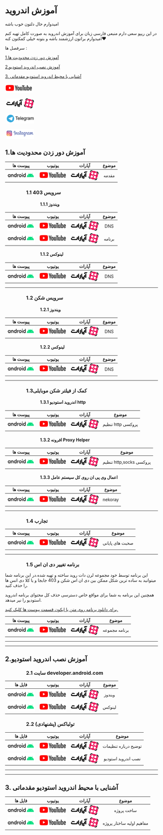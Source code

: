 
# آموزش اندروید
امیدوارم حال دلتون خوب باشه


در این ریپو سعی دارم منبعی فارسی زبان برای آموزش اندروید به صورت کامل تهیه کنم امیدوارم براتون ارزشمند باشه و بتونه خیلی کمکتون کنه❤️




سرفصل ها :

[1.آموزش دور زدن محدودیت ها](#1آموزش-دور-زدن-محدودیت-ها)

[2.آموزش نصب اندروید استودیو](#2آموزش-نصب-اندروید-استودیو)

[3. آشنایی با محیط اندروید استودیو مقدماتی](#3-آشنایی-با-محیط-اندروید-استودیو-مقدماتی)



‏[![logo_youtube](./res/drawable/logo_youtube.png)](https://youtube.com/@learndotroid)

‏ [![logo](./res/drawable/logo.png)](https://www.aparat.com/LearnDotRoid)

‏ [![logo_telegram](./res/drawable/logo_telegram.png)](https://t.me/LearnDotRoidTel)

‏ [![logo_insta](./res/drawable/logo_insta.png)](https://www.instagram.com/LearnDotRoid/)



## 1.آموزش دور زدن محدودیت ها
| پیوست ها                                | یوتیوب                                 | آپارات                                  | موضوع                               |
|:----:|:------:|:----:|:----:|
[![logo_Android](./res/drawable/logo_Android.png)](https://developer.android.com/)|[![logo_youtube](./res/drawable/logo_youtube.png)](https://www.youtube.com/watch?v=lMDABH8kumM)|[![logo](./res/drawable/logo.png)](https://www.aparat.com/v/rYPsk)|مقدمه|
### &emsp;&emsp;&emsp;&emsp; 1.1 سرویس 403
#### &emsp;&emsp;&emsp;&emsp;&emsp;&emsp;&emsp;&emsp; 1.1.1 ویندوز
| پیوست ها                                | یوتیوب                                 | آپارات                                  | موضوع                               |
|:----:|:------:|:----:|:----:|
[![logo_Android](./res/drawable/logo_Android.png)](https://403.online/download)|[![logo_youtube](./res/drawable/logo_youtube.png)](https://www.youtube.com/watch?v=bEBCFmBc0_k)|[![logo](./res/drawable/logo.png)](https://www.aparat.com/v/8SHRv)|DNS|
[![logo_Android](./res/drawable/logo_Android.png)](https://403.online/download)|[![logo_youtube](./res/drawable/logo_youtube.png)](https://www.youtube.com/watch?v=sF-zORcwz50)|[![logo](./res/drawable/logo.png)](https://www.aparat.com/v/ZNJUB)|برنامه|

#### &emsp;&emsp;&emsp;&emsp;&emsp;&emsp;&emsp;&emsp; 1.1.2 لینوکس
| پیوست ها                                | یوتیوب                                 | آپارات                                  | موضوع                               |
|:----:|:------:|:----:|:----:|
[![logo_Android](./res/drawable/logo_Android.png)](https://403.online/download)|[![logo_youtube](./res/drawable/logo_youtube.png)](https://www.youtube.com/watch?v=UnLU2n2whhc)|[![logo](./res/drawable/logo.png)](https://www.aparat.com/v/KuicZ)|DNS|

---

### &emsp;&emsp;&emsp;&emsp; 1.2 سرویس شکن
#### &emsp;&emsp;&emsp;&emsp;&emsp;&emsp;&emsp;&emsp; 1.2.1 ویندوز
| پیوست ها                                | یوتیوب                                 | آپارات                                  | موضوع                               |
|:----:|:------:|:----:|:----:|
[![logo_Android](./res/drawable/logo_Android.png)](https://shecan.ir/)|[![logo_youtube](./res/drawable/logo_youtube.png)](https://www.youtube.com/watch?v=dJERr9MW1Gk)|[![logo](./res/drawable/logo.png)](https://www.aparat.com/v/B7nds)|DNS|

#### &emsp;&emsp;&emsp;&emsp;&emsp;&emsp;&emsp;&emsp; 1.2.2 لینوکس
| پیوست ها                                | یوتیوب                                 | آپارات                                  | موضوع                               |
|:----:|:------:|:----:|:----:|
[![logo_Android](./res/drawable/logo_Android.png)](https://shecan.ir/)|[![logo_youtube](./res/drawable/logo_youtube.png)](https://www.youtube.com/watch?v=eh4-cvFBzcE)|[![logo](./res/drawable/logo.png)](https://www.aparat.com/v/faZVh)|DNS|

---

### &emsp;&emsp;&emsp;&emsp; 1.3کمک از فیلتر شکن موبایلی
#### &emsp;&emsp;&emsp;&emsp;&emsp;&emsp;&emsp;&emsp; 1.3.1 اندروید استودیو http
| پیوست ها                                | یوتیوب                                 | آپارات                                  | موضوع                               |
|:----:|:------:|:----:|:----:|
[![logo_Android](./res/drawable/logo_Android.png)](https://play.google.com/store/apps/details?id=com.gorillasoftware.everyproxy&hl=en_US&pli=1)|[![logo_youtube](./res/drawable/logo_youtube.png)](https://www.youtube.com/watch?v=uikbBA8wOmI)|[![logo](./res/drawable/logo.png)](https://www.aparat.com/v/qj5xt)|تنظیم http پروکسی|

#### &emsp;&emsp;&emsp;&emsp;&emsp;&emsp;&emsp;&emsp; 1.3.2 افرونه Proxy Helper
| پیوست ها                                | یوتیوب                                 | آپارات                                  | موضوع                               |
|:----:|:------:|:----:|:----:|
[![logo_Android](./res/drawable/logo_Android.png)](https://github.com/AblRadmanesh/Android/files/12091938/default.pdf)|[![logo_youtube](./res/drawable/logo_youtube.png)](https://www.youtube.com/watch?v=qHhv9H5df3Y)|[![logo](./res/drawable/logo.png)](https://www.aparat.com/v/xqbLY)|تنظیم http,socks پروکسی|

#### &emsp;&emsp;&emsp;&emsp;&emsp;&emsp;&emsp;&emsp; 1.3.3 اعمال وی پی ان روی کل سیستم عامل
| پیوست ها                                | یوتیوب                                 | آپارات                                  | موضوع                               |
|:----:|:------:|:----:|:----:|
[![logo_Android](./res/drawable/logo_Android.png)](https://github.com/AblRadmanesh/Android/files/12104784/default.pdf)|[![logo_youtube](./res/drawable/logo_youtube.png)](https://youtu.be/r1zm4oDX_JY)|[![logo](./res/drawable/logo.png)](https://www.aparat.com/v/do9PR)|nekoray|

---
### &emsp;&emsp;&emsp;&emsp; 1.4 تجارب

| پیوست ها                                | یوتیوب                                 | آپارات                                  | موضوع                               |
|:----:|:------:|:----:|:----:|
[![logo_Android](./res/drawable/logo_Android.png)]()|[![logo_youtube](./res/drawable/logo_youtube.png)](https://www.youtube.com/watch?v=Xmpqum-z65M)|[![logo](./res/drawable/logo.png)](https://www.aparat.com/v/0RIzX)|صحبت های پایانی|

---
### &emsp;&emsp;&emsp;&emsp; 1.5 برنامه تغییر دی ان اس 
این برنامه توسط خود مجموعه لرن دات روید ساخته و تهیه شده.در این برنامه شما میتوانید به ساده ترین شکل ممکن بین دی ان اس شکن و 403 جابجا و یا کلا دی انس ها را حذف کنید.

همچنین این برنامه به شما برای مواقع خاص دسترسی حذف کل محتوای برنامه اندروید استودیو را نیر میدهد.


[برای دانلود برنامه روی متن یا ایکون قسمت پیوست ها کلیک کنید.](https://github.com/AblRadmanesh/DNSchanger)

| پیوست ها                                | یوتیوب                                 | آپارات                                  | موضوع                               |
|:----:|:------:|:----:|:----:|
[![logo_Android](./res/drawable/logo_Android.png)](https://github.com/AblRadmanesh/DNSchanger)|[![logo_youtube](./res/drawable/logo_youtube.png)](https://www.youtube.com/watch?v=cIVo5sNkda8)|[![logo](./res/drawable/logo.png)](https://www.aparat.com/v/24qDi)|برنامه مجموعه|


---

---

## 2.آموزش نصب اندروید استودیو

### &emsp;&emsp;&emsp;&emsp; 2.1 سایت developer.android.com
| فایل ها                                | یوتیوب                                 | آپارات                                  | موضوع                               |
|:----:|:------:|:----:|:----:|
[![logo_Android](./res/drawable/logo_Android.png)](https://developer.android.com/studio)|[![logo_youtube](./res/drawable/logo_youtube.png)](https://youtu.be/BgIHU09DNe8)|[![logo](./res/drawable/logo.png)](https://www.aparat.com/v/OjBqu)|ویندوز|
[![logo_Android](./res/drawable/logo_Android.png)](https://developer.android.com/studio)|[![logo_youtube](./res/drawable/logo_youtube.png)](https://youtu.be/XdzW1kmOric)|[![logo](./res/drawable/logo.png)](https://www.aparat.com/v/DV0aU)|لینوکس|


### &emsp;&emsp;&emsp;&emsp; 2.2 تولباکس (پشنهادی)
| فایل ها                                | یوتیوب                                 | آپارات                                  | موضوع                               |
|:----:|:------:|:----:|:----:|
[![logo_Android](./res/drawable/logo_Android.png)](https://www.jetbrains.com/toolbox-app/)|[![logo_youtube](./res/drawable/logo_youtube.png)](https://youtu.be/COtlHtvAiC0)|[![logo](./res/drawable/logo.png)](https://www.aparat.com/v/bilpq)|توضیح درباره تنظیمات|
[![logo_Android](./res/drawable/logo_Android.png)](https://www.jetbrains.com/toolbox-app/)|[![logo_youtube](./res/drawable/logo_youtube.png)](https://youtu.be/0xz6GtGOu7Q)|[![logo](./res/drawable/logo.png)](https://www.aparat.com/v/TO46Y)|نصب اندروید استودیو|

---

---

## 3. آشنایی با محیط اندروید استودیو مقدماتی

| فایل ها                                | یوتیوب                                 | آپارات                                  | موضوع                               |
|:----:|:------:|:----:|:----:|
[![logo_Android](./res/drawable/logo_Android.png)](https://github.com/AblRadmanesh/Android)|[![logo_youtube](./res/drawable/logo_youtube.png)](https://www.youtube.com/watch?v=E2Jrz2dOrhg)|[![logo](./res/drawable/logo.png)](https://www.aparat.com/v/1SBlX)|ساخت پروژه|
[![logo_Android](./res/drawable/logo_Android.png)](https://github.com/AblRadmanesh/Android)|[![logo_youtube](./res/drawable/logo_youtube.png)](https://www.youtube.com/watch?v=-hXfQ5E0WWw)|[![logo](./res/drawable/logo.png)](https://www.aparat.com/v/rhNta)|مفاهیم اولیه ساختار پروژه|
